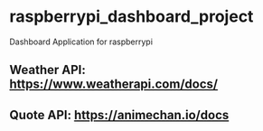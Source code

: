 # raspberrypi_dashboard_project
Dashboard Application for raspberrypi

## Weather API: https://www.weatherapi.com/docs/
## Quote API: https://animechan.io/docs